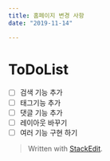 ```yaml
---
title: 홈페이지 변경 사항
date: "2019-11-14"

---
```

 # ToDoList
 
 - [ ] 검색 기능 추가
 - [ ]  태그기능 추가
 - [ ]  댓글 기능 추가
 - [ ]  레이아웃 바꾸기
 - [ ] 여러 기능 구현 하기

> Written with [StackEdit](https://stackedit.io/).
<!--stackedit_data:
eyJoaXN0b3J5IjpbLTE2NjI2NTUzNDAsNzQ4NjQyNjYxXX0=
-->